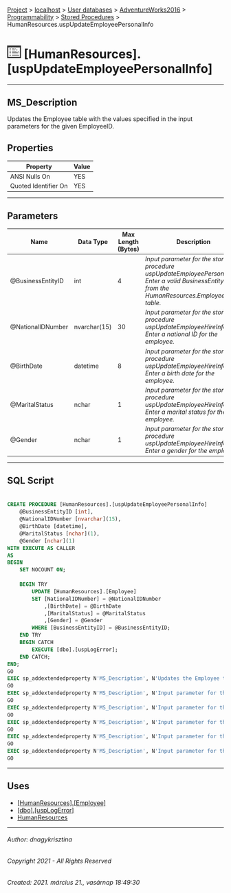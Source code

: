 #### 

[Project](../../../../../index.md) > [localhost](../../../../index.md) > [User databases](../../../index.md) > [AdventureWorks2016](../../index.md) > [Programmability](../index.md) > [Stored Procedures](Stored_Procedures.md) > HumanResources.uspUpdateEmployeePersonalInfo

# ![Stored Procedures](../../../../../Images/StoredProcedure32.png) [HumanResources].[uspUpdateEmployeePersonalInfo]

---

## <a name="#description"></a>MS_Description

Updates the Employee table with the values specified in the input parameters for the given EmployeeID.

## <a name="#properties"></a>Properties

| Property | Value |
|---|---|
| ANSI Nulls On | YES |
| Quoted Identifier On | YES |


---

## <a name="#parameters"></a>Parameters

| Name | Data Type | Max Length (Bytes) | Description |
|---|---|---|---|
| @BusinessEntityID | int | 4 | _Input parameter for the stored procedure uspUpdateEmployeePersonalInfo. Enter a valid BusinessEntityID from the HumanResources.Employee table._ |
| @NationalIDNumber | nvarchar(15) | 30 | _Input parameter for the stored procedure uspUpdateEmployeeHireInfo. Enter a national ID for the employee._ |
| @BirthDate | datetime | 8 | _Input parameter for the stored procedure uspUpdateEmployeeHireInfo. Enter a birth date for the employee._ |
| @MaritalStatus | nchar | 1 | _Input parameter for the stored procedure uspUpdateEmployeeHireInfo. Enter a marital status for the employee._ |
| @Gender | nchar | 1 | _Input parameter for the stored procedure uspUpdateEmployeeHireInfo. Enter a gender for the employee._ |


---

## <a name="#sqlscript"></a>SQL Script

```sql

CREATE PROCEDURE [HumanResources].[uspUpdateEmployeePersonalInfo]
    @BusinessEntityID [int], 
    @NationalIDNumber [nvarchar](15), 
    @BirthDate [datetime], 
    @MaritalStatus [nchar](1), 
    @Gender [nchar](1)
WITH EXECUTE AS CALLER
AS
BEGIN
    SET NOCOUNT ON;

    BEGIN TRY
        UPDATE [HumanResources].[Employee] 
        SET [NationalIDNumber] = @NationalIDNumber 
            ,[BirthDate] = @BirthDate 
            ,[MaritalStatus] = @MaritalStatus 
            ,[Gender] = @Gender 
        WHERE [BusinessEntityID] = @BusinessEntityID;
    END TRY
    BEGIN CATCH
        EXECUTE [dbo].[uspLogError];
    END CATCH;
END;
GO
EXEC sp_addextendedproperty N'MS_Description', N'Updates the Employee table with the values specified in the input parameters for the given EmployeeID.', 'SCHEMA', N'HumanResources', 'PROCEDURE', N'uspUpdateEmployeePersonalInfo', NULL, NULL
GO
EXEC sp_addextendedproperty N'MS_Description', N'Input parameter for the stored procedure uspUpdateEmployeeHireInfo. Enter a birth date for the employee.', 'SCHEMA', N'HumanResources', 'PROCEDURE', N'uspUpdateEmployeePersonalInfo', 'PARAMETER', N'@BirthDate'
GO
EXEC sp_addextendedproperty N'MS_Description', N'Input parameter for the stored procedure uspUpdateEmployeePersonalInfo. Enter a valid BusinessEntityID from the HumanResources.Employee table.', 'SCHEMA', N'HumanResources', 'PROCEDURE', N'uspUpdateEmployeePersonalInfo', 'PARAMETER', N'@BusinessEntityID'
GO
EXEC sp_addextendedproperty N'MS_Description', N'Input parameter for the stored procedure uspUpdateEmployeeHireInfo. Enter a gender for the employee.', 'SCHEMA', N'HumanResources', 'PROCEDURE', N'uspUpdateEmployeePersonalInfo', 'PARAMETER', N'@Gender'
GO
EXEC sp_addextendedproperty N'MS_Description', N'Input parameter for the stored procedure uspUpdateEmployeeHireInfo. Enter a marital status for the employee.', 'SCHEMA', N'HumanResources', 'PROCEDURE', N'uspUpdateEmployeePersonalInfo', 'PARAMETER', N'@MaritalStatus'
GO
EXEC sp_addextendedproperty N'MS_Description', N'Input parameter for the stored procedure uspUpdateEmployeeHireInfo. Enter a national ID for the employee.', 'SCHEMA', N'HumanResources', 'PROCEDURE', N'uspUpdateEmployeePersonalInfo', 'PARAMETER', N'@NationalIDNumber'
GO

```


---

## <a name="#uses"></a>Uses

* [[HumanResources].[Employee]](../../Tables/Employee.md)
* [[dbo].[uspLogError]](uspLogError.md)
* [HumanResources](../../Security/Schemas/HumanResources.md)


---

###### Author:  dnagykrisztina

###### Copyright 2021 - All Rights Reserved

###### Created: 2021. március 21., vasárnap 18:49:30

